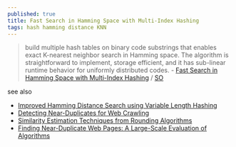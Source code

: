 ```yaml
---
published: true
title: Fast Search in Hamming Space with Multi-Index Hashing
tags: hash hamming distance KNN
---
```

> build multiple hash tables on binary code substrings that enables exact K-nearest neighbor search in Hamming space.  The algorithm is straightforward to implement,  storage  efficient,  and  it  has  sub-linear  runtime behavior for uniformly distributed codes. - [Fast Search in Hamming Space with Multi-Index Hashing](https://www.cs.toronto.edu/~norouzi/research/papers/multi_index_hashing.pdf) / [SO](https://stackoverflow.com/a/47487949/51386)

see also
- [Improved Hamming Distance Search using Variable Length Hashing](https://openaccess.thecvf.com/content_cvpr_2016/papers/Ong_Improved_Hamming_Distance_CVPR_2016_paper.pdf)
- [Detecting Near-Duplicates for Web Crawling](https://static.googleusercontent.com/media/research.google.com/en//pubs/archive/33026.pdf)
- [Similarity Estimation Techniques from Rounding Algorithms](https://www.cs.princeton.edu/courses/archive/spr04/cos598B/bib/CharikarEstim.pdf)
- [Finding Near-Duplicate Web Pages: A Large-Scale Evaluation of Algorithms](file:///tmp/mozilla_yves0/Henzinger06.pdf)



